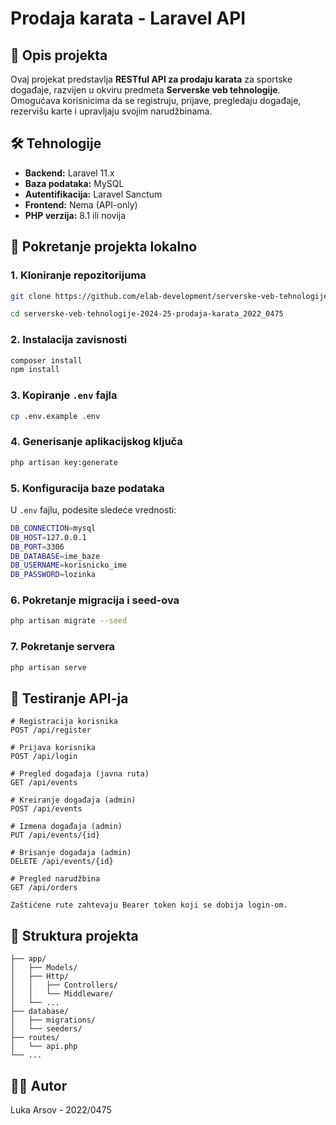 # Prodaja karata - Laravel API

## 📌 Opis projekta

Ovaj projekat predstavlja **RESTful API za prodaju karata** za sportske događaje, razvijen u okviru predmeta **Serverske veb tehnologije**. Omogućava korisnicima da se registruju, prijave, pregledaju događaje, rezervišu karte i upravljaju svojim narudžbinama.

## 🛠 Tehnologije

- **Backend:** Laravel 11.x
- **Baza podataka:** MySQL
- **Autentifikacija:** Laravel Sanctum
- **Frontend:** Nema (API-only)
- **PHP verzija:** 8.1 ili novija

## 🚀 Pokretanje projekta lokalno

### 1. Kloniranje repozitorijuma

```bash
git clone https://github.com/elab-development/serverske-veb-tehnologije-2024-25-prodaja-karata_2022_0475.git
```

```bash
cd serverske-veb-tehnologije-2024-25-prodaja-karata_2022_0475
```

### 2. Instalacija zavisnosti

```bash
composer install
npm install
```

### 3. Kopiranje `.env` fajla

```bash
cp .env.example .env
```

### 4. Generisanje aplikacijskog ključa

```bash
php artisan key:generate
```

### 5. Konfiguracija baze podataka

U `.env` fajlu, podesite sledeće vrednosti:

```bash
DB_CONNECTION=mysql
DB_HOST=127.0.0.1
DB_PORT=3306
DB_DATABASE=ime_baze
DB_USERNAME=korisnicko_ime
DB_PASSWORD=lozinka
```

### 6. Pokretanje migracija i seed-ova

```bash
php artisan migrate --seed
```

### 7. Pokretanje servera

```bash
php artisan serve
```


## 🧪 Testiranje API-ja

```http
# Registracija korisnika
POST /api/register

# Prijava korisnika
POST /api/login

# Pregled događaja (javna ruta)
GET /api/events

# Kreiranje događaja (admin)
POST /api/events

# Izmena događaja (admin)
PUT /api/events/{id}

# Brisanje događaja (admin)
DELETE /api/events/{id}

# Pregled narudžbina
GET /api/orders

Zaštićene rute zahtevaju Bearer token koji se dobija login-om.

```


## 📄 Struktura projekta

```text
├── app/
│   ├── Models/
│   ├── Http/
│   │   ├── Controllers/
│   │   └── Middleware/
│   └── ...
├── database/
│   ├── migrations/
│   └── seeders/
├── routes/
│   └── api.php
└── ...
```

## 🧑‍💻 Autor
Luka Arsov - 2022/0475


